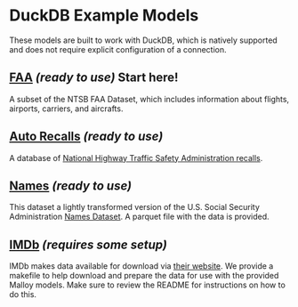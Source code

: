# DuckDB Example Models

These models are built to work with DuckDB, which is natively supported and does not require explicit configuration of a connection.

## [FAA](https://github.com/looker-open-source/malloy/tree/main/samples/duckdb/faa) _(ready to use)_ **Start here!**
A subset of the NTSB FAA Dataset, which includes information about flights, airports, carriers, and aircrafts.

## [Auto Recalls](https://github.com/looker-open-source/malloy/tree/main/samples/duckdb/auto_recalls) _(ready to use)_
A database of [National Highway Traffic Safety Administration recalls](https://catalog.data.gov/dataset/recalls-data).

## [Names](https://github.com/looker-open-source/malloy/tree/main/samples/duckdb/names) _(ready to use)_
This dataset a lightly transformed version of the U.S. Social Security Administration [Names Dataset](https://catalog.data.gov/dataset/baby-names-from-social-security-card-applications-national-data). A parquet file with the data is provided.

## [IMDb](https://github.com/looker-open-source/malloy/tree/main/samples/duckdb/imdb) _(requires some setup)_
IMDb makes data available for download via [their website](https://www.imdb.com/interfaces/). We provide a makefile to help download and prepare the data for use with the provided Malloy models. Make sure to review the README for instructions on how to do this.
